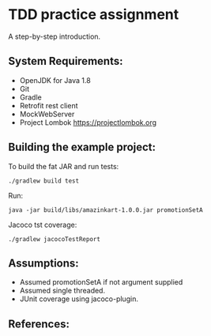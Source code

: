 TDD practice assignment
=====================================
A step-by-step introduction.

System Requirements:
--------------------
- OpenJDK for Java 1.8
- Git
- Gradle 
- Retrofit rest client
- MockWebServer 
- Project Lombok https://projectlombok.org

Building the example project:
-----------------------------

To build the fat JAR and run tests:

    ./gradlew build test

Run:

    java -jar build/libs/amazinkart-1.0.0.jar promotionSetA

Jacoco tst coverage:
    
    ./gradlew jacocoTestReport


Assumptions:
-------------------------
- Assumed promotionSetA if not argument supplied 
- Assumed single threaded.
- JUnit coverage using jacoco-plugin.

References:
-----------


